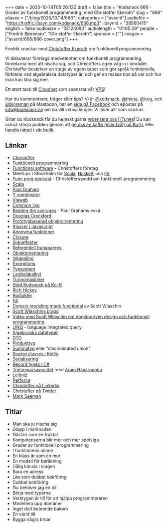 +++
date = 2025-10-14T05:26:12Z
draft = false
title = "Kodsnack 666 - Grader av funktionell programmering, med Christoffer Ekeroth"
slug = "666"
aliases = ["/blog/2025/10/14/666"]
categories = ["avsnitt"]
audiofile = "https://traffic.libsyn.com/kodsnack/666.mp3"
libsynid = "38560415"
english = false
audiosize = "32124090"
audiolength = "01:05:29"
people = ["Fredrik Björeman", "Christoffer Ekeroth"]
sponsor = [""]
images = ["avsnitt/666/666-cover.png"]
+++

Fredrik snackar med [Christoffer Ekeroth](https://chreke.com/) om funktionell programmering.

Vi diskuterar företags medvetenhet om funktionell programmering, fördelarna med att nischa sig, och Christoffers egen väg in i området. Christoffer beskriver en stege av egenskaper som gör språk funktionella, förklarar vad algebraiska datatyper är, och ger en massa tips på var och hur man kan lära sig mer.

Ett stort tack till [Cloudnet](https://www.cloudnet.se) som sponsrar vår [VPS](https://en.wikipedia.org/wiki/Virtual_private_server)!

Har du kommentarer, frågor eller tips? Vi är [@kodsnack](https://social.podsnack.se/@kodsnack), [@thieta](https://6510.nu/@thieta), [@krig](https://6510.nu/@krig), och [@bjoreman](https://toot.cafe/@bjoreman) på Mastodon, har en [sida på Facebook](https://www.facebook.com/) och epostas på [info@kodsnack.se](mailto:info@kodsnack.se) om du vill skriva längre. Vi läser allt som skickas.

Gillar du Kodsnack får du hemskt gärna [recensera oss i iTunes](https://itunes.apple.com/se/podcast/kodsnack/id561631498?l=en)! Du kan också stödja podden genom att <a href="https://ko-fi.com/kodsnack" rel="payment">ge oss en kaffe (eller två!) på Ko-fi</a>, eller [handla något i vår butik](https://shop.spreadshirt.se/kodsnack/).

## Länkar
* [Christoffer](https://chreke.com/)
* [Funktionell programmering](https://en.wikipedia.org/wiki/Functional_programming)
* [Functional software](https://functionalsoftware.se/) - Christoffers företag
* Meetups i Stockholm för [Scala](https://www.meetup.com/scala-stockholm/), [Haskell](https://www.meetup.com/Haskell-Stockholm/), och [F#](https://www.meetup.com/f-stockholm/)
* [Func prog podcast](https://www.youtube.com/watch?v=Mij_7yq3hs8&list=PLq1pyM--m7oBiHvCXHzLMR5QP5EKskT04) - Christoffers podd om funktionell programmering
* [Scala](https://en.wikipedia.org/wiki/Scala_%28programming_language%29)
* [Paul Graham](https://en.wikipedia.org/wiki/Paul_Graham_%28programmer%29)
* [Y combinator](https://en.wikipedia.org/wiki/Y_Combinator)
* [Viaweb](https://en.wikipedia.org/wiki/Viaweb)
* [Common lisp](https://en.wikipedia.org/wiki/Common_Lisp)
* [Beating the averages](https://paulgraham.com/avg.html) - Paul Grahams essä
* [Douglas Crockford](https://en.wikipedia.org/wiki/Douglas_Crockford)
* [Prototypbaserad objektorientering](https://en.wikipedia.org/wiki/Prototype-based_programming)
* [Klasser i Javascript](https://developer.mozilla.org/en-US/docs/Web/JavaScript/Reference/Classes)
* [Anonyma funktioner](https://en.wikipedia.org/wiki/Anonymous_function)
* [Closure](https://en.wikipedia.org/wiki/Closure_%28computer_programming%29)
* [Sidoeffekter](https://en.wikipedia.org/wiki/Side_effect_%28computer_science%29)
* [Referentiell transparens](https://en.wikipedia.org/wiki/Referential_transparency)
* [Objektorientering](https://en.wikipedia.org/wiki/Object-oriented_programming)
* [Inkapsling](https://en.wikipedia.org/wiki/Encapsulation_%28computer_programming%29)
* [Exceptions](https://en.wikipedia.org/wiki/Exception_handling_%28programming%29)
* [Typsystem](https://en.wikipedia.org/wiki/Type_system)
* [Lambdakalkyl](https://en.wikipedia.org/wiki/Lambda_calculus)
* [Turingmaskiner](https://en.wikipedia.org/wiki/Turing_machine)
* [Stöd Kodsnack på Ko-fi!](https://ko-fi.com/kodsnack)
* [Rich Hickey](https://en.wikipedia.org/wiki/Rich_Hickey)
* [Kodlukter](https://en.wikipedia.org/wiki/Code_smell)
* [F#](https://en.wikipedia.org/wiki/F_Sharp_%28programming_language%29)
* [Domain modeling made functional](https://pragprog.com/titles/swdddf/domain-modeling-made-functional/) av Scott Wlaschin
* [Scott Wlaschins blogg](https://fsharpforfunandprofit.com/)
* [Video med Scott Wlaschin om domändriven design och funktionell programmering](https://www.youtube.com/watch?v=2JB1_e5wZmU)
* [LINQ](https://en.wikipedia.org/wiki/Language_Integrated_Query) - language integrated query
* [Algebraiska datatyper](https://en.wikipedia.org/wiki/Algebraic_data_type)
* [DTO](https://en.wikipedia.org/wiki/Data_transfer_object)
* [Produkttyp](https://en.wikipedia.org/wiki/Product_type)
* [Summatyp](https://en.wikipedia.org/wiki/Tagged_union) eller "discriminated union"
* [Sealed classes i Kotlin](https://kotlinlang.org/docs/sealed-classes.html)
* [Serialisering](https://en.wikipedia.org/wiki/Serialization)
* [Record types i C#](https://learn.microsoft.com/en-us/dotnet/csharp/fundamentals/types/records)
* [Tretimmarsavsnittet](https://www.youtube.com/watch?v=AfbwP9WXh4M&list=PLq1pyM--m7oBiHvCXHzLMR5QP5EKskT04&index=9) med [Aram Hăvărneanu](https://mathstodon.xyz/@4ad)
* [Leibniz](https://en.wikipedia.org/wiki/Gottfried_Wilhelm_Leibniz)
* [Perforce](https://en.wikipedia.org/wiki/Perforce#P4)
* [Christoffer på Linkedin](https://www.linkedin.com/in/ekeroth/)
* [Christoffer på Twitter](https://x.com/therealchreke)
* [Mark Seeman](https://blog.ploeh.dk)


## Titlar
* Man ska ju nischa sig
* Glapp i marknaden
* Nästan som en fraktal
* Kompetenserna blir mer och mer spetsiga
* Grader av funktionell programmering
* I funktionens minne
* En klass är som en mur
* En modell för beräkning
* Dålig känsla i magen
* Bara en adress
* Lite som dubbel bokföring
* Dubbel bokföring
* Nu behöver jag en bil
* Börja med typerna
* Verktygen är till för att hjälpa programmeraren
* Modellera upp domäner
* Inget dolt beteende bakom
* En värld till
* Bygga några broar